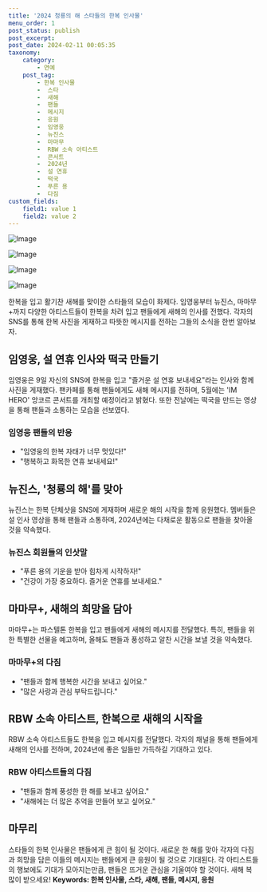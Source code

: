 ```yaml
---
title: '2024 청룡의 해 스타들의 한복 인사물'
menu_order: 1
post_status: publish
post_excerpt: 
post_date: 2024-02-11 00:05:35
taxonomy:
    category:
        - 연예
    post_tag:
        - 한복 인사물
        -  스타
        -  새해
        -  팬들
        -  메시지
        -  응원
        -  임영웅
        -  뉴진스
        -  마마무
        -  RBW 소속 아티스트
        -  콘서트
        -  2024년
        -  설 연휴
        -  떡국
        -  푸른 용
        -  다짐
custom_fields:
    field1: value 1
    field2: value 2
---
```


![Image](https://mimgnews.pstatic.net/image/076/2024/02/10/2024020901000670100089491_20240210085102111.jpg?type=w540)

![Image](https://ssl.pstatic.net/mimgnews/image/076/2024/02/10/2024020901000670100089494_20240210085102115.jpg?type=w540)

![Image](https://mimgnews.pstatic.net/image/076/2024/02/10/2024020901000670100089492_20240210085102118.jpg?type=w540)

![Image](https://ssl.pstatic.net/mimgnews/image/076/2024/02/10/2024020901000670100089493_20240210085102129.jpg?type=w540)

한복을 입고 활기찬 새해를 맞이한 스타들의 모습이 화제다. 임영웅부터 뉴진스, 마마무+까지 다양한 아티스트들이 한복을 차려 입고 팬들에게 새해의 인사를 전했다. 각자의 SNS를 통해 한복 사진을 게재하고 따뜻한 메시지를 전하는 그들의 소식을 한번 알아보자.
## 임영웅, 설 연휴 인사와 떡국 만들기
임영웅은 9일 자신의 SNS에 한복을 입고 "즐거운 설 연휴 보내세요"라는 인사와 함께 사진을 게재했다. 팬카페를 통해 팬들에게도 새해 메시지를 전하며, 5월에는 'IM HERO' 앙코르 콘서트를 개최할 예정이라고 밝혔다. 또한 전날에는 떡국을 만드는 영상을 통해 팬들과 소통하는 모습을 선보였다.
### 임영웅 팬들의 반응
- "임영웅의 한복 자태가 너무 멋있다!"
- "행복하고 화목한 연휴 보내세요!"
## 뉴진스, '청룡의 해'를 맞아
뉴진스는 한복 단체샷을 SNS에 게재하며 새로운 해의 시작을 함께 응원했다. 멤버들은 설 인사 영상을 통해 팬들과 소통하며, 2024년에는 다채로운 활동으로 팬들을 찾아올 것을 약속했다.
### 뉴진스 회원들의 인삿말
- "푸른 용의 기운을 받아 힘차게 시작하자!"
- "건강이 가장 중요하다. 즐거운 연휴를 보내세요."
## 마마무+, 새해의 희망을 담아
마마무+는 파스텔톤 한복을 입고 팬들에게 새해의 메시지를 전달했다. 특히, 팬들을 위한 특별한 선물을 예고하며, 올해도 팬들과 풍성하고 알찬 시간을 보낼 것을 약속했다.
### 마마무+의 다짐
- "팬들과 함께 행복한 시간을 보내고 싶어요."
- "많은 사랑과 관심 부탁드립니다."
## RBW 소속 아티스트, 한복으로 새해의 시작을
RBW 소속 아티스트들도 한복을 입고 메시지를 전달했다. 각자의 채널을 통해 팬들에게 새해의 인사를 전하며, 2024년에 좋은 일들만 가득하길 기대하고 있다.
### RBW 아티스트들의 다짐
- "팬들과 함께 풍성한 한 해를 보내고 싶어요."
- "새해에는 더 많은 추억을 만들어 보고 싶어요."
## 마무리
스타들의 한복 인사물은 팬들에게 큰 힘이 될 것이다. 새로운 한 해를 맞아 각자의 다짐과 희망을 담은 이들의 메시지는 팬들에게 큰 응원이 될 것으로 기대된다. 각 아티스트들의 행보에도 기대가 모아지는만큼, 팬들은 뜨거운 관심을 기울여야 할 것이다. 새해 복 많이 받으세요!
**Keywords: 한복 인사물, 스타, 새해, 팬들, 메시지, 응원**

